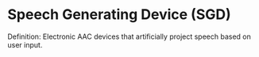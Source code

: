 # Speech Generating Device (SGD)

Definition: Electronic AAC devices that artificially project speech based on user input.